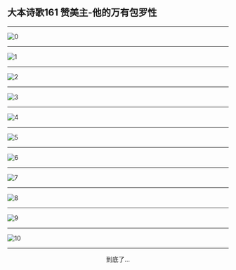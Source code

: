 
## 大本诗歌161 赞美主-他的万有包罗性
        
<div id="aplayer0"></div>

<div id="aplayer1"></div>

<div id="aplayer2"></div>

---

<img alt="0" data-original="/data/d0155/0">

---

<img alt="1" data-original="/data/d0155/1">

---

<img alt="2" data-original="/data/d0155/2">

---

<img alt="3" data-original="/data/d0155/3">

---

<img alt="4" data-original="/data/d0155/4">

---

<img alt="5" data-original="/data/d0155/5">

---

<img alt="6" data-original="/data/d0155/6">

---

<img alt="7" data-original="/data/d0155/7">

---

<img alt="8" data-original="/data/d0155/8">

---

<img alt="9" data-original="/data/d0155/9">

---

<img alt="10" data-original="/data/d0155/10">

---

<p style="text-align: center">到底了...</p>

<script src="/js/dist-view.js"></script>

<script>
MAIN.id = 'd0155';
        
const ap0 = new APlayer({
    container: document.getElementById('aplayer0'),
    volume: 1,
    loop: 'none',
    preload: 'none',
    audio: [{
        name: 'D161.mp3',
        artist: '大本诗歌',
        url: 'https://res.wx.qq.com/voice/getvoice?mediaid=MzI0NTk3MDM5M18yMjQ3NTIwMTYw',
        cover: '/favicon'
    }]
});
const ap1 = new APlayer({
    container: document.getElementById('aplayer1'),
    volume: 1,
    loop: 'none',
    preload: 'none',
    audio: [{
        name: 'D161第一节领唱.mp3',
        artist: '大本诗歌',
        url: 'https://res.wx.qq.com/voice/getvoice?mediaid=MzI0NTk3MDM5M18yMjQ3NTIwMTYx',
        cover: '/favicon'
    }]
});
const ap2 = new APlayer({
    container: document.getElementById('aplayer2'),
    volume: 1,
    loop: 'none',
    preload: 'none',
    audio: [{
        name: 'D161教唱版.mp3',
        artist: '大本诗歌',
        url: 'https://res.wx.qq.com/voice/getvoice?mediaid=MzI0NTk3MDM5M18yMjQ3NTIwMTYy',
        cover: '/favicon'
    }]
});
</script>

